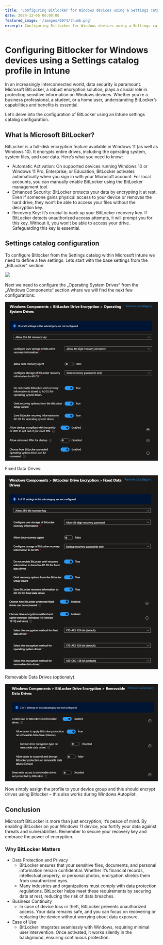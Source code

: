 ```yaml
---
title: 'Configuring Bitlocker for Windows devices using a Settings catalog profile in Intune'
date: 2024-12-06 00:00:00
featured_image: '/images/0074/thumb.png'
excerpt: Configuring Bitlocker for Windows devices using a Settings catalog profile in Intune
---
```


# Configuring Bitlocker for Windows devices using a Settings catalog profile in Intune

In an increasingly interconnected world, data security is paramount. Microsoft BitLocker, a robust encryption solution, plays a crucial role in protecting sensitive information on Windows devices. Whether you’re a business professional, a student, or a home user, understanding BitLocker’s capabilities and benefits is essential.

Let’s delve into the configuration of BitLocker using an Intune settings catalog configuration.

## What Is Microsoft BitLocker?
BitLocker is a full-disk encryption feature available in Windows 11 (as well as Windows 10). It encrypts entire drives, including the operating system, system files, and user data. Here’s what you need to know:

- Automatic Activation: On supported devices running Windows 10 or Windows 11 Pro, Enterprise, or Education, BitLocker activates automatically when you sign in with your Microsoft account. For local accounts, you can manually enable BitLocker using the BitLocker management tool.
- Enhanced Security: BitLocker protects your data by encrypting it at rest. Even if someone gains physical access to your device or removes the hard drive, they won’t be able to access your files without the decryption key.
- Recovery Key: It’s crucial to back up your BitLocker recovery key. If BitLocker detects unauthorized access attempts, it will prompt you for this key. Without it, you won’t be able to access your drive. Safeguarding this key is essential.

## Settings catalog configuration
To configure Bitlocker from the Settings catalog within Microsoft Intune we need to define a few settings. Lets start with the base settings from the „BitLocker“ section:

![](/images/0074/1.png)

Next we need to configure the „Operating System Drives“ from the „Windows Components“ section where we will find the next few configurations:

![](/images/0074/2.png)

Fixed Data Drives:

![](/images/0074/3.png)

Removable Data Drives (optionaly):

![](/images/0074/4.png)

Now simply assign the profile to your device group and this should encrypt drives using Bitlocker – this also works during Windows Autopilot.

## Conclusion
Microsoft BitLocker is more than just encryption; it’s peace of mind. By enabling BitLocker on your Windows 11 device, you fortify your data against threats and vulnerabilities. Remember to secure your recovery key and embrace the power of encryption.

### Why BitLocker Matters
- Data Protection and Privacy
    - BitLocker ensures that your sensitive files, documents, and personal information remain confidential. Whether it’s financial records, intellectual property, or personal photos, encryption shields them from unauthorized eyes.
    - Many industries and organizations must comply with data protection regulations. BitLocker helps meet these requirements by securing data at rest, reducing the risk of data breaches.
- Business Continuity
    - In case of device loss or theft, BitLocker prevents unauthorized access. Your data remains safe, and you can focus on recovering or replacing the device without worrying about data exposure.
- Ease of Use
    - BitLocker integrates seamlessly with Windows, requiring minimal user intervention. Once activated, it works silently in the background, ensuring continuous protection.